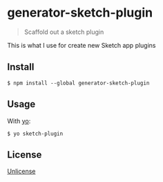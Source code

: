 # generator-sketch-plugin

> Scaffold out a sketch plugin

This is what I use for create new Sketch app plugins


## Install

```
$ npm install --global generator-sketch-plugin
```


## Usage

With [yo](https://github.com/yeoman/yo):

```
$ yo sketch-plugin
```


## License

[Unlicense](http://unlicense.org/)
